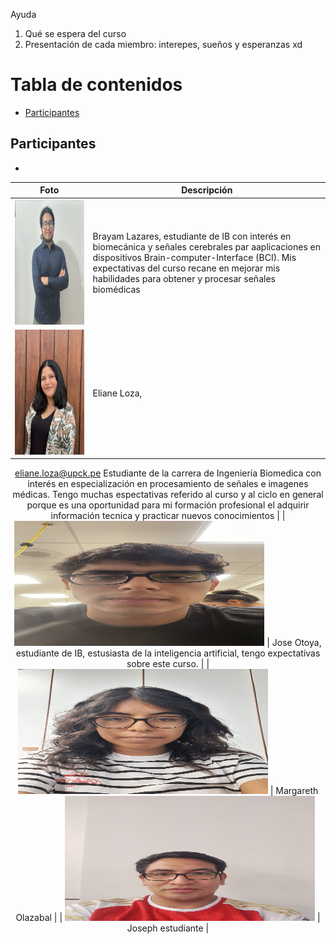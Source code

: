 Ayuda
1. Qué se espera del curso
2. Presentación de cada miembro: interepes, sueños y esperanzas xd
# Tabla de contenidos 
- [Participantes](#participantes)

## Participantes
- 

<center>

| Foto          | Descripción   |
| ------------- | ------------- |
| <img src = "Otros/Brayam.jpeg" width="500" height="200">  | Brayam Lazares, estudiante de IB con interés en biomecánica y señales cerebrales par aaplicaciones en dispositivos Brain-computer-Interface (BCI). Mis expectativas del curso recane en mejorar mis habilidades para obtener y procesar señales biomédicas |
| <img src = "Otros/Eliane.jpeg" width="400" height="200">  | Eliane Loza,
eliane.loza@upck.pe 
Estudiante de la carrera de Ingeniería Biomedica con interés en especialización en procesamiento de señales e imagenes médicas. Tengo muchas espectativas referido al curso y al ciclo en general porque es una oportunidad para mi formación profesional el adquirir información tecnica y practicar nuevos conocimientos |
| <img src = "Otros/Luis.jpeg" width="400" height="200">   | Jose Otoya, estudiante de IB, estusiasta de la inteligencia artificial, tengo expectativas sobre este curso. |
| <img src = "Otros/Margareth.jpeg" width="400" height="200">  | Margareth Olazabal |
| <img src = "Otros/Joseph.jpeg" width="400" height="200">  | Joseph estudiante  |
